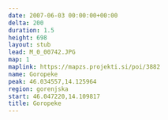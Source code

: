 ```yaml
---
date: 2007-06-03 00:00:00+00:00
delta: 200
duration: 1.5
height: 698
layout: stub
lead: M_0_00742.JPG
map: 1
maplink: https://mapzs.projekti.si/poi/3882
name: Goropeke
peak: 46.034557,14.125964
region: gorenjska
start: 46.047220,14.109817
title: Goropeke
---
```

